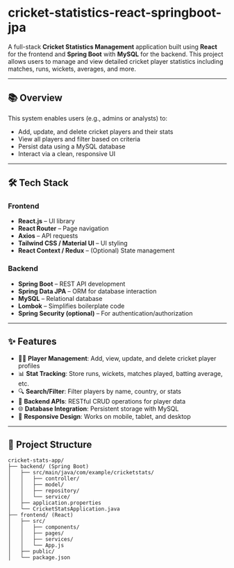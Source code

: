 # cricket-statistics-react-springboot-jpa


A full-stack **Cricket Statistics Management** application built using **React** for the frontend and **Spring Boot** with **MySQL** for the backend. This project allows users to manage and view detailed cricket player statistics including matches, runs, wickets, averages, and more.

---

## 📚 Overview

This system enables users (e.g., admins or analysts) to:

- Add, update, and delete cricket players and their stats
- View all players and filter based on criteria
- Persist data using a MySQL database
- Interact via a clean, responsive UI

---

## 🛠️ Tech Stack

### Frontend
- **React.js** – UI library
- **React Router** – Page navigation
- **Axios** – API requests
- **Tailwind CSS / Material UI** – UI styling
- **React Context / Redux** – (Optional) State management

### Backend
- **Spring Boot** – REST API development
- **Spring Data JPA** – ORM for database interaction
- **MySQL** – Relational database
- **Lombok** – Simplifies boilerplate code
- **Spring Security (optional)** – For authentication/authorization

---

## ✨ Features

- 🧑‍💼 **Player Management**: Add, view, update, and delete cricket player profiles
- 📊 **Stat Tracking**: Store runs, wickets, matches played, batting average, etc.
- 🔍 **Search/Filter**: Filter players by name, country, or stats
- 📂 **Backend APIs**: RESTful CRUD operations for player data
- 🌐 **Database Integration**: Persistent storage with MySQL
- 📱 **Responsive Design**: Works on mobile, tablet, and desktop

---

## 📁 Project Structure

```plaintext
cricket-stats-app/
├── backend/ (Spring Boot)
│   ├── src/main/java/com/example/cricketstats/
│   │   ├── controller/
│   │   ├── model/
│   │   ├── repository/
│   │   └── service/
│   ├── application.properties
│   └── CricketStatsApplication.java
├── frontend/ (React)
│   ├── src/
│   │   ├── components/
│   │   ├── pages/
│   │   ├── services/
│   │   └── App.js
│   ├── public/
│   └── package.json

